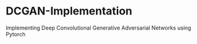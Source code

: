 # DCGAN-Implementation
Implementing Deep Convolutional Generative Adversarial Networks using Pytorch
